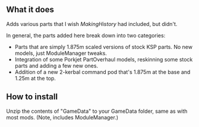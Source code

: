 ## What it does

Adds various parts that I wish _MakingHistory_ had included, but didn't.

In general, the parts added here break down into two categories:

* Parts that are simply 1.875m scaled versions of stock KSP parts. No new models, just ModuleManager tweaks.
* Integration of some Porkjet PartOverhaul models, reskinning some stock parts and adding a few new ones.
* Addition of a new 2-kerbal command pod that's 1.875m at the base and 1.25m at the top.

 
## How to install

Unzip the contents of "GameData" to your GameData folder, same as with most mods. (Note, includes ModuleManager.)
